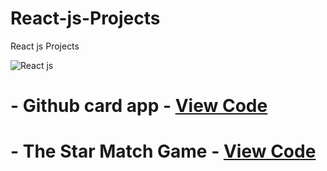 # React-js-Projects
React js Projects


![React js](https://i.ibb.co/xGC1f0b/z2xg2bpo.jpg)

# - Github card app - [View Code](https://codesandbox.io/s/github-card-app-wj3uo?file=/src/App.js:1962-1971)

# - The Star Match Game - [View Code](https://codesandbox.io/s/the-star-match-game-ehn5p?file=/src/App.js)




